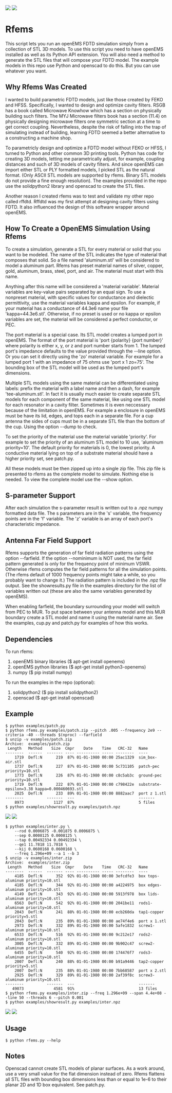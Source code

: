 

![](res/cup-model.png)
![](res/cup-pattern.png)

# Rfems

This script lets you run an openEMS FDTD simulation
simply from a collection of STL 3D models.  To use this script you need to
have openEMS installed as well as its Python API extension.  You 
will also need a method to generate the STL files that will compose your FDTD model.
The example models in this repo use Python and openscad to do this.  But you can use whatever you want.

## Why Rfems Was Created

I wanted to build parametric FDTD models, just like those created 
by FEKO and HFSS.  Specifically, I wanted to design and optimize cavity filters.
RSGB has a book called Microwave Knowhow which has a section
on physically building such filters.   The MYJ Microwave filters
book has a section (11.4) on physically designing microwave filters 
one symmetric section at a time to get correct coupling.
Nevertheless, despite the risk of falling into the trap of simulating instead of building,
learning FDTD seemed a better alternative to a constructing a machine shop.

To parametricly design and optimize a FDTD model without
FEKO or HFSS, I turned to Python and other common 3D printing tools.
Python has code for creating 3D models, letting me parametrically
adjust, for example, coupling distances and such of 3D models of cavity filters.
And since openEMS can import either STL or PLY formatted models, I picked STL as the
natural format.  (Only ASCII STL models are supported by rfems.  Binary STL models do not
provide a fine enough resolution).  The examples provided in the repo use the
solidpython2 library and openscad to create the STL files.

Another reason I created rfems was to test and validate my other repo called rffdtd.
Rffdtd was my first attempt at designing cavity filters using FDTD.  It also influenced
the design of this software wrapper around openEMS.

## How To Create a OpenEMS Simulation Using Rfems

To create a simulation, generate a STL for every material or solid that you want
to be modeled.  The name of the STL indicates the type of material that composes
that solid.  So a file named 'aluminum.stl' will be considered to model a aluminum
part.  Rfems has preset material names of silver, copper, gold, aluminum, brass,
steel, port, and air.  The material must start with this name.

Anything after this name will be considered a 'material variable'.
Material variables are key-value pairs separated by an equal sign.
To use a nonpreset material, with specific values for conductance and dielectic permittivity, use the
material variables kappa and epsilon.  For example, if your material has a conductance of 44.3e6
name your file 'kappa=44.3e6.stl'.  Otherwise, if no preset is used or no kappa or epsilon variables
are set, the material will be considered a perfect conductor, or PEC.

The port material is a special case.  Its STL model creates a lumped port in
openEMS.  The format of the port material is 'port {polarity} {port number}' where
polarity is either x, y, or z and port number starts from 1.
The lumped port's impedance defaults to the value provided
through the --line option.  Or you can set it directly using the 'zo' material
variable.  For example for a lumped port 1 with an impedance of 75 ohms use 'port x 1 zo=75'.
The bounding box of the STL model will be used as the lumped port's dimensions.

Multiple STL models using the same material
can be differentiated using labels: prefix the material with a label name and
then a dash, for example 'tee-aluminum.stl'.  In fact it is usually much easier to
create separate STL models for each component of the same material, like using
one STL model for each resonator in a cavity filter.  Sometimes it is 
even neccessary because of the limitation in openEMS.  For example a enclosure 
in openEMS must be have its lid, edges, and tops each in a separate file.  For a cup antenna the sides
of cups must be in a separate STL file than the bottom of the cup.  Using the option --dump
to check.

To set the priority of the material use the material variable 'priority'.  For example
to set the priority of an aluminum STL model to 10 use, 'aluminum priority=10'.  The
default priority for materials is 0, the lowest priority.  A conductive material 
lying on top of a substrate material should have a higher priority set, see patch.py.

All these models must be then zipped up into a single zip file.  This zip file is
presented to rfems as the complete model to simulate.  Nothing else
is needed.  To view the complete model use the --show option.

## S-parameter Support

After each simulation the s-parameter result is written out to a .npz numpy formatted
data file.  The s parameters are in the 's' variable, the frequency points are in
the 'f' variable.  The 'z' variable is an array of each port's characteristic impedance.

## Antenna Far Field Support

Rfems supports the generation of far field radiation patterns using the option
--farfield.  If the option --nominimum is NOT used, the far field pattern generated
is only for the frequency point of minimum VSWR.  Otherwise rfems computes the
far field patterns for all the simulation points. (The rfems default of 1000 frequency points
might take a while, so you probably want to change it.)
The radiation pattern is included in the .npz file output.
See the showresults.py file in the examples directory for the list of variables written
out (these are also the same variables generated by openEMS).

When enabling farfield, the boundary surrounding your model will switch from PEC
to MUR.  To put space between your antenna model and this MUR boundary create a STL model
and name it using the material name air.   See the examples, cup.py and patch.py for
examples of how this works.

## Dependencies

To run rfems:

1. openEMS binary libraries ($ apt-get install openems)
2. openEMS python libraries ($ apt-get install python3-openems)
3. numpy ($ pip install numpy)

To run the examples in the repo (optional):

1. solidpython2 ($ pip install solidpython2)
2. openscad ($ apt-get install openscad)

## Example

```
$ python examples/patch.py
$ python rfems.py examples/patch.zip --pitch .005 --frequency 2e9 --criteria -40 --threads $(nproc) --farfield
$ unzip -v examples/patch.zip
Archive:  examples/patch.zip
 Length   Method    Size  Cmpr    Date    Time   CRC-32   Name
--------  ------  ------- ---- ---------- ----- --------  ----
    1719  Defl:N      219  87% 01-01-1980 00:00 25ac1329  sim_box-air.stl
    1737  Defl:N      227  87% 01-01-1980 00:00 5c731105  patch-pec priority=10.stl
    1773  Defl:N      226  87% 01-01-1980 00:00 c8c5ab3c  ground-pec priority=10.stl
    1719  Defl:N      222  87% 01-01-1980 00:00 c798422e  substrate-epsilon=3.38 kappa=0.000460693.stl
    2025  Defl:N      233  89% 01-01-1980 00:00 8882aac7  port z 1.stl
--------          -------  ---                            -------
    8973             1127  87%                            5 files
$ python examples/showresult.py examples/patch.npz
```
![](res/patch-model.png)
![](res/patch-pattern.png)

```
$ python examples/inter.py \
    --rod 0.0006875 -0.001875 0.0006875 \
    --sep 0.0008125 0.0008125 \
    --tap 0.00492334 0.00492334 \
    --qe1 11.7818 11.7818 \
    --kij 0.0600168 0.0600168 \
    --freq 1.296e+09 --a 1 --b 3
$ unzip -v examples/inter.zip
Archive:  examples/inter.zip
 Length   Method    Size  Cmpr    Date    Time   CRC-32   Name
--------  ------  ------- ---- ---------- ----- --------  ----
    4185  Defl:N      352  92% 01-01-1980 00:00 3efcdfe3  box tops-aluminum priority=10.stl
    4185  Defl:N      344  92% 01-01-1980 00:00 a4224975  box edges-aluminum priority=10.stl
    4149  Defl:N      343  92% 01-01-1980 00:00 5913f978  box lids-aluminum priority=10.stl
    6563  Defl:N      542  92% 01-01-1980 00:00 2041be11  rods1-aluminum priority=10.stl
    2043  Defl:N      241  88% 01-01-1980 00:00 ecb260da  tap1-copper priority=5.stl
    2043  Defl:N      235  89% 01-01-1980 00:00 ae74f4e6  port x 1.stl
    2973  Defl:N      332  89% 01-01-1980 00:00 5afe1832  screw1-aluminum priority=10.stl
    6533  Defl:N      516  92% 01-01-1980 00:00 9c212e17  rods2-aluminum priority=10.stl
    3005  Defl:N      332  89% 01-01-1980 00:00 9b902c47  screw2-aluminum priority=10.stl
    6455  Defl:N      540  92% 01-01-1980 00:00 174476f7  rods3-aluminum priority=10.stl
    2007  Defl:N      240  88% 01-01-1980 00:00 b91a9446  tap2-copper priority=5.stl
    2007  Defl:N      235  88% 01-01-1980 00:00 7bb68587  port x 2.stl
    2925  Defl:N      329  89% 01-01-1980 00:00 2af39f8c  screw3-aluminum priority=10.stl
--------          -------  ---                            -------
   49073             4581  91%                            13 files
$ python rfems.py examples/inter.zip --freq 1.296e+09 --span 4.4e+08 --line 50 --threads 6 --pitch 0.001
$ python examples/showresult.py examples/inter.npz
```
![](res/filter-model.png)
![](res/filter-sparam.png)

## Usage

```
$ python rfems.py --help

```

## Notes

Openscad cannot create STL models of planar surfaces.  As a work around, use a very small value for the flat dimension instead of zero.  Rfems flattens all STL files with bounding box dimensions less than or equal to 1e-6 to their planar 2D and 1D box equivalent.  See patch.py.

